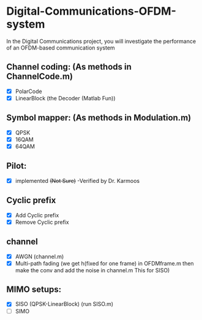 # Digital-Communications-OFDM-system
In the Digital Communications project, you will investigate the performance of an OFDM-based  communication system

## Channel coding: (As methods in ChannelCode.m)
- [X] PolarCode
- [x] LinearBlock (the Decoder (Matlab Fun))
## Symbol mapper: (As methods in Modulation.m)
- [x] QPSK
- [x] 16QAM
- [x] 64QAM
## Pilot:
- [x] implemented ~~(Not Sure)~~ -Verified by Dr. Karmoos
## Cyclic prefix
- [x] Add Cyclic prefix
- [x] Remove Cyclic prefix
## channel
- [x] AWGN (channel.m)
- [x] Multi-path fading (we get h(fixed for one frame) in OFDMframe.m then make the conv and add the noise in channel.m This for SISO)
## MIMO setups:
- [X] SISO (QPSK-LinearBlock) (run SISO.m)
- [ ] SIMO 
